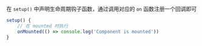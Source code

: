 在 `setup()` 中声明生命周期钩子函数，通过调用对应的 `on` 函数注册一个回调即可

```js
setup() {
    // 在 mounted 时执行
    onMounted(() => console.log('Component is mounted'))
}
```

‍
